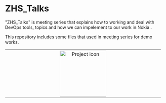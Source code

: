 # ZHS_Talks
"ZHS_Talks" is meeting series that explains how to working and deal with DevOps tools, topics and how we can impelement to our work in Nokia .

This repository includes some files that used in meeting series for demo works.

<table align="center"><tr><td align="center" width="9999">
<img src="http://www.thestartuphero.com/zerohero.png" align="center" width="150" alt="Project icon">






